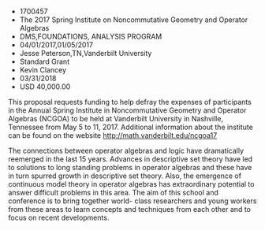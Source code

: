 
* 1700457
* The 2017 Spring Institute on Noncommutative Geometry and Operator Algebras
* DMS,FOUNDATIONS, ANALYSIS PROGRAM
* 04/01/2017,01/05/2017
* Jesse Peterson,TN,Vanderbilt University
* Standard Grant
* Kevin Clancey
* 03/31/2018
* USD 40,000.00

This proposal requests funding to help defray the expenses of participants in
the Annual Spring Institute in Noncommutative Geometry and Operator Algebras
(NCGOA) to be held at Vanderbilt University in Nashville, Tennessee from May 5
to 11, 2017. Additional information about the institute can be found on the
website http://math.vanderbilt.edu/ncgoa17

The connections between operator algebras and logic have dramatically reemerged
in the last 15 years. Advances in descriptive set theory have led to solutions
to long standing problems in operator algebras and these have in turn spurred
growth in descriptive set theory. Also, the emergence of continuous model theory
in operator algebras has extraordinary potential to answer difficult problems in
this area. The aim of this school and conference is to bring together world-
class researchers and young workers from these areas to learn concepts and
techniques from each other and to focus on recent developments.
